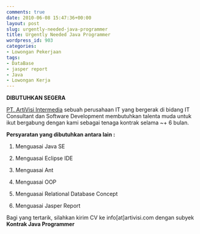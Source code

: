 ```yaml
---
comments: true
date: 2010-06-08 15:47:36+00:00
layout: post
slug: urgently-needed-java-programmer
title: Urgently Needed Java Programmer
wordpress_id: 903
categories:
- Lowongan Pekerjaan
tags:
- DataBase
- jasper report
- Java
- Lowongan Kerja
---
```


**DIBUTUHKAN SEGERA**

[PT. ArtiVisi Intermedia](http://artivisi.com) sebuah perusahaan IT yang bergerak di bidang IT Consultant dan Software Development membutuhkan talenta muda untuk ikut bergabung dengan kami sebagai tenaga kontrak selama ~+ 6 bulan.

**Persyaratan yang dibutuhkan antara lain :**




  1. Menguasai Java SE


  2. Menguasai Eclipse IDE


  3. Menguasai Ant


  4. Menguasai OOP


  5. Menguasai Relational Database Concept


  6. Menguasai Jasper Report



Bagi yang tertarik, silahkan kirim CV ke info[at]artivisi.com dengan subyek **Kontrak Java Programmer**
